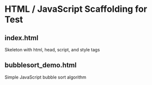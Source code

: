 # HTML / JavaScript Scaffolding for Test

## index.html

Skeleton with html, head, script, and style tags

## bubblesort_demo.html

Simple JavaScript bubble sort algorithm
